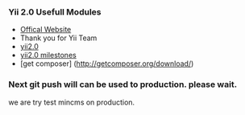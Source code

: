 ### Yii 2.0  Usefull Modules 
- [Offical Website ](http://www.mincms.com)
- Thank you for  Yii Team 
- [yii2.0](http://github.com/yiisoft/yii2) 
- [yii2.0 milestones](http://github.com/yiisoft/yii2/issues/milestones)
- [get composer] (http://getcomposer.org/download/)

### Next git push will can be used to production. please wait.

we are try test mincms on production. 


 

 


